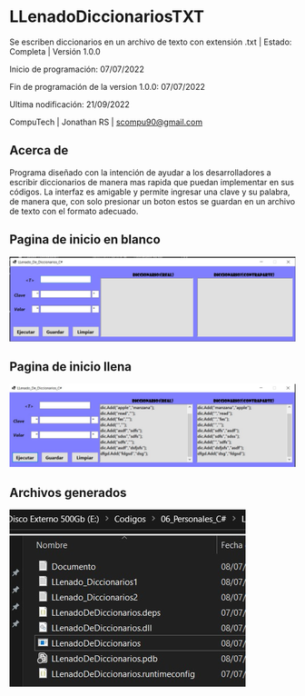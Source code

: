 # LLenadoDiccionariosTXT
Se escriben diccionarios en un archivo de texto con extensión .txt | Estado: Completa | Versión 1.0.0

Inicio de programación: 07/07/2022

Fin de programación de la version 1.0.0: 07/07/2022

Ultima nodificación: 21/09/2022

CompuTech | Jonathan RS | scompu90@gmail.com

## Acerca de
Programa diseñado con la intención de ayudar a los desarrolladores a escribir diccionarios de manera mas rapida que puedan implementar en sus códigos. La interfaz es amigable y permite ingresar una clave y su palabra, de manera que, con solo presionar un boton estos se guardan en un archivo de texto con el formato adecuado.

## Pagina de inicio en blanco
![](https://github.com/JhonRS1800/LLenadoDiccionariosTXT/blob/master/Screen1.jpg)

## Pagina de inicio llena
![](https://github.com/JhonRS1800/LLenadoDiccionariosTXT/blob/master/Screen2.jpg)

## Archivos generados
![](https://github.com/JhonRS1800/LLenadoDiccionariosTXT/blob/master/Screen3.jpg)

